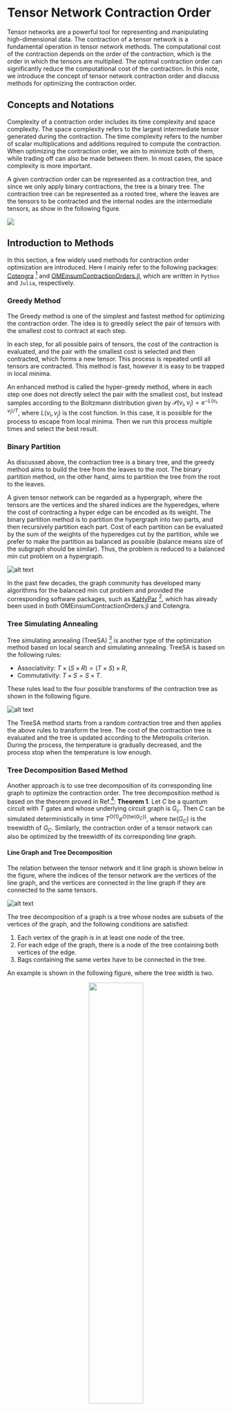# Tensor Network Contraction Order

Tensor networks are a powerful tool for representing and manipulating high-dimensional data. The contraction of a tensor network is a fundamental operation in tensor network methods. The computational cost of the contraction depends on the order of the contraction, which is the order in which the tensors are multiplied. The optimal contraction order can significantly reduce the computational cost of the contraction. In this note, we introduce the concept of tensor network contraction order and discuss methods for optimizing the contraction order.

## Concepts and Notations

Complexity of a contraction order includes its time complexity and space complexity. The space complexity refers to the largest intermediate tensor generated during the contraction. The time complexity refers to the number of scalar multiplications and additions required to compute the contraction. When optimizing the contraction order, we aim to minimize both of them, while trading off can also be made between them. In most cases, the space complexity is more important.

A given contraction order can be represented as a contraction tree, and since we only apply binary contractions, the tree is a binary tree. The contraction tree can be represented as a rooted tree, where the leaves are the tensors to be contracted and the internal nodes are the intermediate tensors, as show in the following figure.

![](figs/contraction_tree.png)



## Introduction to Methods

In this section, a few widely used methods for contraction order optimization are introduced. Here I mainly refer to the following packages: [Cotengra](https://cotengra.readthedocs.io/en/latest/) [^contengra] and [OMEinsumContractionOrders.jl](https://github.com/TensorBFS/OMEinsumContractionOrders.jl), which are written in `Python` and `Julia`, respectively.

### Greedy Method

The Greedy method is one of the simplest and fastest method for optimizing the contraction order. The idea is to greedily select the pair of tensors with the smallest cost to contract at each step.

In each step, for all possible pairs of tensors, the cost of the contraction is evaluated, and the pair with the smallest cost is selected and then contracted, which forms a new tensor. This process is repeated until all tensors are contracted. This method is fast, however it is easy to be trapped in local minima.

An enhanced method is called the hyper-greedy method, where in each step one does not directly select the pair with the smallest cost, but instead samples according to the Boltzmann distribution given by $\mathcal{P}(v_i, v_j) = e^{-{L(v_i, v_j)} / {T}}$, where $L(v_i, v_j)$ is the cost function. In this case, it is possible for the process to escape from local minima. Then we run this process multiple times and select the best result.

### Binary Partition

As discussed above, the contraction tree is a binary tree, and the greedy method aims to build the tree from the leaves to the root. The binary partition method, on the other hand, aims to partition the tree from the root to the leaves.

A given tensor network can be regarded as a hypergraph, where the tensors are the vertices and the shared indices are the hyperedges, where the cost of contracting a hyper edge can be encoded as its weight. The binary partition method is to partition the hypergraph into two parts, and then recursively partition each part. Cost of each partition can be evaluated by the sum of the weights of the hyperedges cut by the partition, while we prefer to make the partition as balanced as possible (balance means size of the subgraph should be similar). Thus, the problem is reduced to a balanced min cut problem on a hypergraph.

![alt text](figs/hypar.png)

In the past few decades, the graph community has developed many algorithms for the balanced min cut problem and provided the corresponding software packages, such as [KaHyPar](https://kahypar.org) [^kahypar], which has already been used in both OMEinsumContractionOrders.jl and Cotengra.

### Tree Simulating Annealing

Tree simulating annealing (TreeSA) [^treesa] is another type of the optimization method based on local search and simulating annealing. TreeSA is based on the following rules:

* Associativity: $T \times (S \times R) = (T \times S) \times R$,
* Commutativity: $T \times S = S \times T$.

These rules lead to the four possible transforms of the contraction tree as shown in the following figure.

![alt text](figs/treesa.png)

The TreeSA method starts from a random contraction tree and then applies the above rules to transform the tree. The cost of the contraction tree is evaluated and the tree is updated according to the Metropolis criterion. During the process, the temperature is gradually decreased, and the process stop when the temperature is low enough.

### Tree Decomposition Based Method

Another approach is to use tree decomposition of its corresponding line graph to optimize the contraction order. The tree decomposition method is based on the theorem proved in Ref.[^Markov]: 
**Theorem 1**. Let $C$ be a quantum circuit with $T$ gates and whose underlying circuit graph is $G_c$. Then $C$ can be simulated deterministically in time $T^{O(1)} e^{O(tw(G_C))}$, where $tw(G_C)$ is the treewidth of $G_C$. 
Similarly, the contraction order of a tensor network can also be optimized by the treewidth of its corresponding line graph.

#### Line Graph and Tree Decomposition

The relation between the tensor network and it line graph is shown below in the figure, where the indices of the tensor network are the vertices of the line graph, and the vertices are connected in the line graph if they are connected to the same tensors.

![alt text](figs/linegraph.png)

The tree decomposition of a graph is a tree whose nodes are subsets of the vertices of the graph, and the following conditions are satisfied:
1. Each vertex of the graph is in at least one node of the tree.
2. For each edge of the graph, there is a node of the tree containing both vertices of the edge.
3. Bags containing the same vertex have to be connected in the tree.

An example is shown in the following figure, where the tree width is two.

<p align="center">
  <img src="figs/Tree_decomposition.svg.png" style="width:50%" />
</p>

Once the tree decomposition is obtained, an elimination order of indices can be obtained by traversing the tree, which is equivalent to the contraction order, an example is shown below.

![alt text](figs/elimination.png)



<!-- References -->

[^treesa]: Kalachev, Gleb, Pavel Panteleev, and Man-Hong Yung. “Multi-Tensor Contraction for XEB Verification of Quantum Circuits.” arXiv, May 18, 2022. https://doi.org/10.48550/arXiv.2108.05665.

[^contengra]: Gray, Johnnie, and Stefanos Kourtis. “Hyper-Optimized Tensor Network Contraction.” Quantum 5 (March 15, 2021): 410. https://doi.org/10.22331/q-2021-03-15-410.

[^kahypar]: Schlag, Sebastian, Tobias Heuer, Lars Gottesbüren, Yaroslav Akhremtsev, Christian Schulz, and Peter Sanders. “High-Quality Hypergraph Partitioning.” ACM Journal of Experimental Algorithmics 27 (December 31, 2022): 1–39. https://doi.org/10.1145/3529090.

[^Markov]: Markov, Igor L., and Yaoyun Shi. “Simulating Quantum Computation by Contracting Tensor Networks.” SIAM Journal on Computing 38, no. 3 (January 2008): 963–81. https://doi.org/10.1137/050644756.

<!-- References -->